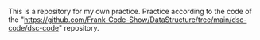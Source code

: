 This is a repository for my own practice.
Practice according to the code of the "https://github.com/Frank-Code-Show/DataStructure/tree/main/dsc-code/dsc-code" repository.
